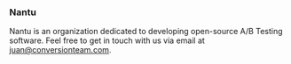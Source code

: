 ### Nantu

Nantu is an organization dedicated to developing open-source A/B Testing software. Feel free to get in touch with us via email at [juan@conversionteam.com](mailto:juan@conversionteam.com).
